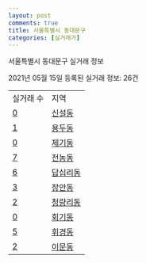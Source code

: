 ```yaml
---
layout: post
comments: true
title: 서울특별시 동대문구
categories: [실거래가]
---
```


서울특별시 동대문구 실거래 정보

2021년 05월 15일 등록된 실거래 정보: 26건


<table>
  <tr>
    <td>실거래 수</td>
    <td>지역</td>
  </tr>

  
  <tr>
    <td><a href="1123010100.html">0</a></td>
    <td><a href="1123010100.html">신설동</a></td>
  </tr>
    

  <tr>
    <td><a href="1123010200.html">1</a></td>
    <td><a href="1123010200.html">용두동</a></td>
  </tr>
    

  <tr>
    <td><a href="1123010300.html">0</a></td>
    <td><a href="1123010300.html">제기동</a></td>
  </tr>
    

  <tr>
    <td><a href="1123010400.html">7</a></td>
    <td><a href="1123010400.html">전농동</a></td>
  </tr>
    

  <tr>
    <td><a href="1123010500.html">6</a></td>
    <td><a href="1123010500.html">답십리동</a></td>
  </tr>
    

  <tr>
    <td><a href="1123010600.html">3</a></td>
    <td><a href="1123010600.html">장안동</a></td>
  </tr>
    

  <tr>
    <td><a href="1123010700.html">2</a></td>
    <td><a href="1123010700.html">청량리동</a></td>
  </tr>
    

  <tr>
    <td><a href="1123010800.html">0</a></td>
    <td><a href="1123010800.html">회기동</a></td>
  </tr>
    

  <tr>
    <td><a href="1123010900.html">5</a></td>
    <td><a href="1123010900.html">휘경동</a></td>
  </tr>
    

  <tr>
    <td><a href="1123011000.html">2</a></td>
    <td><a href="1123011000.html">이문동</a></td>
  </tr>
    


</table>
    